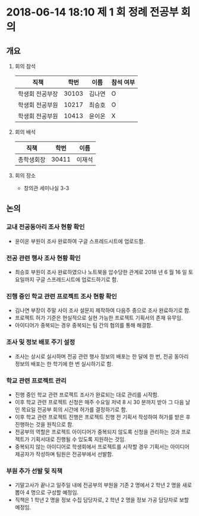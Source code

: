 # 2018-06-14 18:10 제 1 회 정례 전공부 회의

## 개요

1.  회의 참석

    | 직책            | 학번  | 이름   | 참석 여부 |
    | --------------- | ----- | ------ | --------- |
    | 학생회 전공부장 | 30103 | 김나연 | O         |
    | 학생회 전공부원 | 10217 | 최승호 | O         |
    | 학생회 전공부원 | 10413 | 윤이온 | X         |

2.  회의 배석

    | 직책       | 학번  | 이름   |
    | ---------- | ----- | ------ |
    | 총학생회장 | 30411 | 이재석 |

3.  회의 장소

    -   창의관 세미나실 3-3

## 논의

### 교내 전공동아리 조사 현황 확인

-   윤이온 부원이 조사 완료하여 구글 스프레드시트에 업로드함.

### 전공 관련 행사 조사 현황 확인

-   최승호 부원이 조사 완료하였으나 노트북을 압수당한 관계로 2018 년 6 월 16 일 토요일까지 구글 스프레드시트에 업로드하기로 함.

### 진행 중인 학교 관련 프로젝트 조사 현황 확인

-   김나연 부장이 주말 사이 조사 설문지 제작하여 다음주 중으로 조사 완료하기로 함.
-   프로젝트 허가 기준은 현실적으로 실현 가능한 프로젝트 기획서의 존재 유무임.
-   아이디어가 중복되는 경우 중복되는 팀 간의 협의를 통해 해결함.

### 조사 및 정보 배포 주기 설정

-   조사는 상시로 실시하며 전공 관련 행사 정보의 배포는 한 달에 한 번, 전공 동아리 정보의 배포는 한 학기에 한 번 실시하기로 함.

### 학교 관련 프로젝트 관리

-   진행 중인 학교 관련 프로젝트 조사가 완료되는 대로 관리를 시작함.
-   이후 학교 관련 프로젝트 신청은 매주 수요일 저녁 8 시 30 분까지 받아 그 다음 날인 목요일 전공부 회의 시간에 허가를 결정하기로 함.
-   이후 학교 관련 프로젝트 진행은 프로젝트 진행 전 기획서 작성하여 허가를 받은 후 진행하는 것을 원칙으로 함.
-   전공부의 역할은 프로젝트 아이디어가 중복되지 않도록 신청을 관리하는 것과 프로젝트가 기획서대로 진행될 수 있도록 지원하는 것임.
-   중복되지 않는 아이디어로 학생회에서 프로젝트를 시작할 경우 기획서는 아이디어 제공자가 작성하며 팀원은 전공부에서 선발함.

### 부원 추가 선발 및 직책

-   기말고사가 끝나고 일주일 내에 전공부의 부원을 기존 2 명에서 2 학년 2 명을 새로 뽑아 4 명으로 구성할 예정임.
-   직책은 1 학년 2 명을 정보 수집 담당자로, 2 학년 2 명을 정보 가공 담당자로 보할 예정임.
